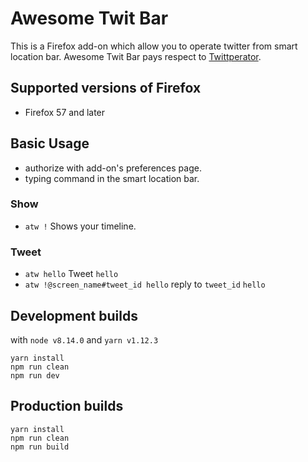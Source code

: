 # Awesome Twit Bar

This is a Firefox add-on which allow you to operate twitter from smart location bar.
Awesome Twit Bar pays respect to [Twittperator](https://github.com/vimpr/vimperator-plugins/blob/master/twittperator.js).

## Supported versions of Firefox

* Firefox 57 and later

## Basic Usage

* authorize with add-on's preferences page.
* typing command in the smart location bar.

### Show

* `atw !` Shows your timeline.

### Tweet

* `atw hello` Tweet `hello`
* `atw !@screen_name#tweet_id hello` reply to `tweet_id` `hello`

## Development builds

with `node v8.14.0` and `yarn v1.12.3`

```
yarn install
npm run clean
npm run dev
```

## Production builds

```
yarn install
npm run clean
npm run build
```
